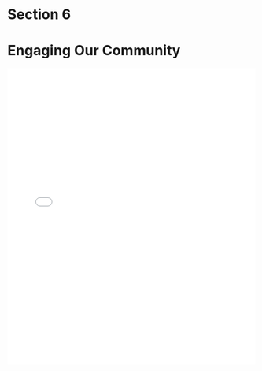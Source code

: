 # Section 6
# Engaging Our Community
<embed src="../pdf/content/pdf/V2050 Task Force Report 2019-08-01 for task force.pdf" type="application/pdf" width="100%%" height="600px" />
